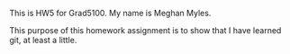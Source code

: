 This is HW5 for Grad5100.  My name is Meghan Myles.

This purpose of this homework assignment is to show that I have learned git,
at least a little.
